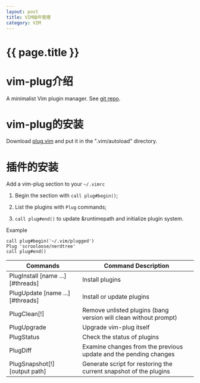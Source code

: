 ```yaml
---
layout: post
title: VIM插件管理
category: VIM
---
```


# {{ page.title }}

# vim-plug介绍

A minimalist Vim plugin manager. See [git repo](https://github.com/junegunn/vim-plug).

# vim-plug的安装

Download [plug.vim](https://raw.githubusercontent.com/junegunn/vim-plug/master/plug.vim) and put it in the ".vim/autoload" directory.

# 插件的安装

Add a vim-plug section to your `~/.vimrc`

1. Begin the section with `call plug#begin()`;

2. List the plugins with `Plug` commands;

3. `call plug#end()` to update &runtimepath and initialize plugin system.

Example
~~~
call plug#begin('~/.vim/plugged')
Plug 'scrooloose/nerdtree'
call plug#end()
~~~  
  
|   Commands                            |   Command	Description
|   -                                   |   -
|   PlugInstall [name ...] [#threads]   |   Install plugins
|   PlugUpdate [name ...] [#threads]	|   Install or update plugins
|   PlugClean[!]	                    |   Remove unlisted plugins (bang version will clean without prompt)
|   PlugUpgrade	                        |   Upgrade vim-plug itself
|   PlugStatus	                        |   Check the status of plugins
|   PlugDiff	                        |   Examine changes from the previous update and the pending changes
|   PlugSnapshot[!] [output path]       |   Generate script for restoring the current snapshot of the plugins

